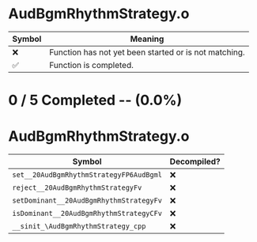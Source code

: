 # AudBgmRhythmStrategy.o
| Symbol | Meaning 
| ------------- | ------------- 
| :x: | Function has not yet been started or is not matching. 
| :white_check_mark: | Function is completed. 


# 0 / 5 Completed -- (0.0%)
# AudBgmRhythmStrategy.o
| Symbol | Decompiled? |
| ------------- | ------------- |
| `set__20AudBgmRhythmStrategyFP6AudBgml` | :x: |
| `reject__20AudBgmRhythmStrategyFv` | :x: |
| `setDominant__20AudBgmRhythmStrategyFv` | :x: |
| `isDominant__20AudBgmRhythmStrategyCFv` | :x: |
| `__sinit_\AudBgmRhythmStrategy_cpp` | :x: |
